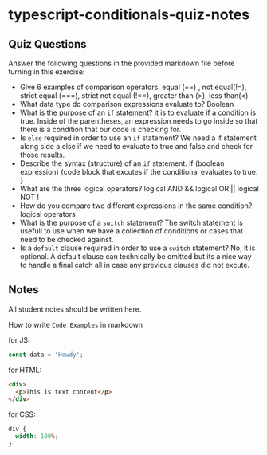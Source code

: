 # typescript-conditionals-quiz-notes

## Quiz Questions

Answer the following questions in the provided markdown file before turning in this exercise:

- Give 6 examples of comparison operators.
  equal (==) , not equal(!=), strict equal (===), strict not equal (!==), greater than (>), less than(<)
- What data type do comparison expressions evaluate to?
  Boolean
- What is the purpose of an `if` statement?
  it is to evaluate if a condition is true. Inside of the parentheses, an expression needs to go inside so that there is a condition that our code is checking for.
- Is `else` required in order to use an `if` statement?
  We need a if statement along side a else if we need to evaluate to true and false and check for those results.
- Describe the syntax (structure) of an `if` statement.
  if (boolean expression) {code block that excutes if the conditional evaluates to true. }
- What are the three logical operators?
  logical AND &&
  logical OR ||
  logical NOT !
- How do you compare two different expressions in the same condition?
  logical operators
- What is the purpose of a `switch` statement?
  The switch statement is usefull to use when we have a collection of conditions or cases that need to be checked against.
- Is a `default` clause required in order to use a `switch` statement?
  No, it is optional. A default clause can technically be omitted but its a nice way to handle a final catch all in case any previous clauses did not excute.

## Notes

All student notes should be written here.

How to write `Code Examples` in markdown

for JS:

```javascript
const data = 'Howdy';
```

for HTML:

```html
<div>
  <p>This is text content</p>
</div>
```

for CSS:

```css
div {
  width: 100%;
}
```
